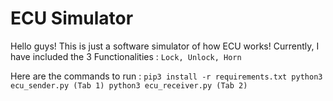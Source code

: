# ECU Simulator

Hello guys! This is just a software simulator of how ECU works!
Currently, I have included the 3 Functionalities : `Lock, Unlock, Horn`

Here are the commands to run :
`pip3 install -r requirements.txt
python3 ecu_sender.py (Tab 1)
python3 ecu_receiver.py (Tab 2)
`
